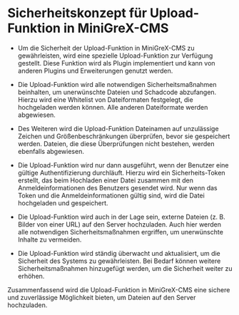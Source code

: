 # Sicherheitskonzept für Upload-Funktion in MiniGreX-CMS

- Um die Sicherheit der Upload-Funktion in MiniGreX-CMS zu gewährleisten, wird eine spezielle Upload-Funktion zur Verfügung gestellt. Diese Funktion wird als Plugin implementiert und kann von anderen Plugins und Erweiterungen genutzt werden.

- Die Upload-Funktion wird alle notwendigen Sicherheitsmaßnahmen beinhalten, um unerwünschte Dateien und Schadcode abzufangen. Hierzu wird eine Whitelist von Dateiformaten festgelegt, die hochgeladen werden können. Alle anderen Dateiformate werden abgewiesen.

- Des Weiteren wird die Upload-Funktion Dateinamen auf unzulässige Zeichen und Größenbeschränkungen überprüfen, bevor sie gespeichert werden. Dateien, die diese Überprüfungen nicht bestehen, werden ebenfalls abgewiesen.

- Die Upload-Funktion wird nur dann ausgeführt, wenn der Benutzer eine gültige Authentifizierung durchläuft. Hierzu wird ein Sicherheits-Token erstellt, das beim Hochladen einer Datei zusammen mit den Anmeldeinformationen des Benutzers gesendet wird. Nur wenn das Token und die Anmeldeinformationen gültig sind, wird die Datei hochgeladen und gespeichert.

- Die Upload-Funktion wird auch in der Lage sein, externe Dateien (z. B. Bilder von einer URL) auf den Server hochzuladen. Auch hier werden alle notwendigen Sicherheitsmaßnahmen ergriffen, um unerwünschte Inhalte zu vermeiden.

- Die Upload-Funktion wird ständig überwacht und aktualisiert, um die Sicherheit des Systems zu gewährleisten. Bei Bedarf können weitere Sicherheitsmaßnahmen hinzugefügt werden, um die Sicherheit weiter zu erhöhen.

Zusammenfassend wird die Upload-Funktion in MiniGreX-CMS eine sichere und zuverlässige Möglichkeit bieten, um Dateien auf den Server hochzuladen.
